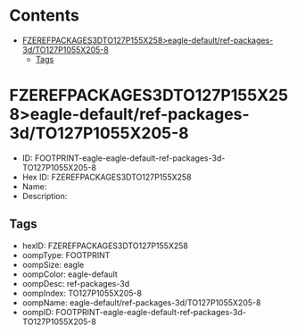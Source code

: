 



Contents
========

* [FZEREFPACKAGES3DTO127P155X258>eagle-default/ref-packages-3d/TO127P1055X205-8](#fzerefpackages3dto127p155x258eagle-defaultref-packages-3dto127p1055x205-8)
	* [Tags](#tags)

# FZEREFPACKAGES3DTO127P155X258>eagle-default/ref-packages-3d/TO127P1055X205-8

- ID: FOOTPRINT-eagle-eagle-default-ref-packages-3d-TO127P1055X205-8
- Hex ID: FZEREFPACKAGES3DTO127P155X258
- Name: 
- Description: 

## Tags

- hexID: FZEREFPACKAGES3DTO127P155X258
- oompType: FOOTPRINT
- oompSize: eagle
- oompColor: eagle-default
- oompDesc: ref-packages-3d
- oompIndex: TO127P1055X205-8
- oompName: eagle-default/ref-packages-3d/TO127P1055X205-8
- oompID: FOOTPRINT-eagle-eagle-default-ref-packages-3d-TO127P1055X205-8
